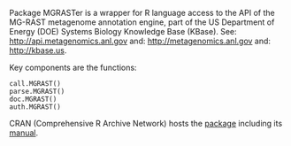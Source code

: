 Package MGRASTer is a wrapper for R language access to 
the API of the MG-RAST metagenome annotation engine, part of the
US Department of Energy (DOE) Systems Biology Knowledge Base (KBase).
See: http://api.metagenomics.anl.gov
and: http://metagenomics.anl.gov
and: http://kbase.us.

Key components are the functions:

	call.MGRAST()
	parse.MGRAST()
	doc.MGRAST()
	auth.MGRAST()

CRAN (Comprehensive R Archive Network) hosts 
the [package](http://cran.r-project.org/web/packages/MGRASTer/index.html)
including 
its [manual](http://cran.r-project.org/web/packages/MGRASTer/MGRASTer.pdf).
